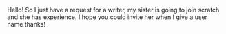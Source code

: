 Hello!
So I just have a request for a writer, my sister is going to join scratch and she has experience. I hope you could invite her when I give a user name thanks!